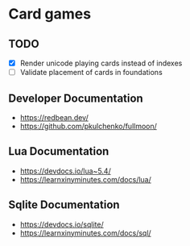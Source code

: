 # Card games

## TODO
- [x] Render unicode playing cards instead of indexes
- [ ] Validate placement of cards in foundations

## Developer Documentation
- https://redbean.dev/
- https://github.com/pkulchenko/fullmoon/

## Lua Documentation
- https://devdocs.io/lua~5.4/
- https://learnxinyminutes.com/docs/lua/

## Sqlite Documentation
- https://devdocs.io/sqlite/
- https://learnxinyminutes.com/docs/sql/
